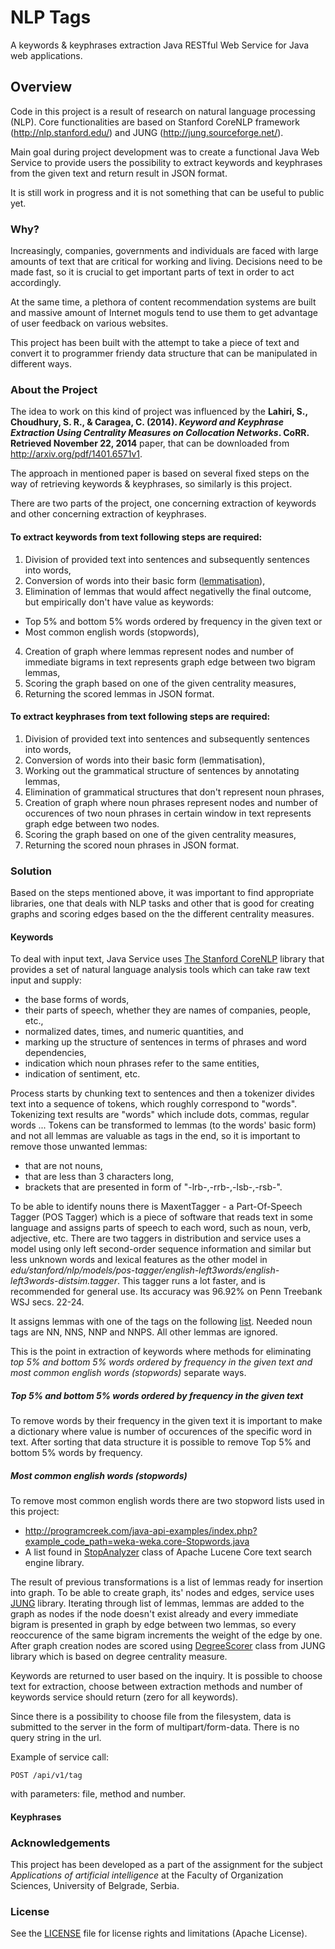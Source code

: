 # NLP Tags
A keywords & keyphrases extraction Java RESTful Web Service for Java web applications.
## Overview
Code in this project is a result of research on natural language processing (NLP). Core functionalities are based on Stanford CoreNLP framework (http://nlp.stanford.edu/) and JUNG (http://jung.sourceforge.net/).

Main goal during project development was to create a functional Java Web Service to provide users the possibility to extract keywords and keyphrases from the given text and return result in JSON format.

It is still work in progress and it is not something that can be useful to public yet.

### Why?
Increasingly, companies, governments and individuals are faced with large amounts of text that are critical for working and living. Decisions need to be made fast, so it is crucial to get important parts of text in order to act accordingly. 

At the same time, a plethora of content recommendation systems are built and massive amount of Internet moguls tend to use 
them to get advantage of user feedback on various websites. 

This project has been built with the attempt to take a piece of text and convert it to programmer friendy data structure that
can be manipulated in different ways.

### About the Project
The idea to work on this kind of project was influenced by the __Lahiri, S., Choudhury, S. R., & Caragea, C. (2014). *Keyword and Keyphrase Extraction Using Centrality Measures on Collocation Networks*. CoRR. Retrieved November 22, 2014__ paper, that can be downloaded from http://arxiv.org/pdf/1401.6571v1.

The approach in mentioned paper is based on several fixed steps on the way of retrieving keywords & keyphrases, so similarly is this project.

There are two parts of the project, one concerning extraction of keywords and other concerning extraction of keyphrases.

#### To extract keywords from text following steps are required:
1. Division of provided text into sentences and subsequently sentences into words,
2. Conversion of words into their basic form ([lemmatisation](https://en.wikipedia.org/wiki/Lemmatisation)),
3. Elimination of lemmas that would affect negativelly the final outcome, but empirically don't have value as keywords:
  * Top 5% and bottom 5% words ordered by frequency in the given text or
  * Most common english words (stopwords),
4. Creation of graph where lemmas represent nodes and number of immediate bigrams in text represents graph edge between two bigram lemmas,
5. Scoring the graph based on one of the given centrality measures,
6. Returning the scored lemmas in JSON format.

#### To extract keyphrases from text following steps are required:
1. Division of provided text into sentences and subsequently sentences into words,
2. Conversion of words into their basic form (lemmatisation),
3. Working out the grammatical structure of sentences by annotating lemmas,
4. Elimination of grammatical structures that don't represent noun phrases,
5. Creation of graph where noun phrases represent nodes and number of occurences of two noun phrases in certain window in text represents graph edge between two nodes.
6. Scoring the graph based on one of the given centrality measures,
7. Returning the scored noun phrases in JSON format.

### Solution
Based on the steps mentioned above, it was important to find appropriate libraries, one that deals with NLP tasks and other that is good for creating graphs and scoring edges based on the the different centrality measures.

#### Keywords
To deal with input text, Java Service uses [The Stanford CoreNLP](http://nlp.stanford.edu/software/corenlp.shtml#Usage) library that provides a set of natural language analysis tools which can take raw text input and supply:
- the base forms of words, 
- their parts of speech, whether they are names of companies, people, etc., 
- normalized dates, times, and numeric quantities, and 
- marking up the structure of sentences in terms of phrases and word dependencies, 
- indication which noun phrases refer to the same entities, 
- indication of sentiment, etc. 

Process starts by chunking text to sentences and then a tokenizer divides text into a sequence of tokens, which roughly correspond to "words". 
Tokenizing text results are "words" which include dots, commas, regular words ... Tokens can be transformed to lemmas (to the words' basic form) and not all lemmas are valuable as tags in the end, so it is important to remove those unwanted lemmas:
- that are not nouns,
- that are less than 3 characters long,
- brackets that are presented in form of "-lrb-,-rrb-,-lsb-,-rsb-".

To be able to identify nouns there is MaxentTagger - a Part-Of-Speech Tagger (POS Tagger) which is a piece of software that reads text in some language and assigns parts of speech to each word, such as noun, verb, adjective, etc. There are two taggers in distribution and service uses a model using only left second-order sequence information and similar but less unknown words and lexical features as the other model in *edu/stanford/nlp/models/pos-tagger/english-left3words/english-left3words-distsim.tagger*. This tagger runs a lot faster, and is recommended for general use. Its accuracy was 96.92% on Penn Treebank WSJ secs. 22-24.

It assigns lemmas with one of the tags on the following [list](https://www.ling.upenn.edu/courses/Fall_2003/ling001/penn_treebank_pos.html). Needed noun tags are NN, NNS, NNP and NNPS. All other lemmas are ignored. 

This is the point in extraction of keywords where methods for eliminating __top 5% and bottom 5% words ordered by frequency in the given text_ and _most common english words (stopwords)__ separate ways.

##### Top 5% and bottom 5% words ordered by frequency in the given text
To remove words by their frequency in the given text it is important to make a dictionary where value is number of occurences of the specific word in text. After sorting that data structure it is possible to remove Top 5% and bottom 5% words by frequency.

##### Most common english words (stopwords)
To remove most common english words there are two stopword lists used in this project:
- http://programcreek.com/java-api-examples/index.php?example_code_path=weka-weka.core-Stopwords.java
- A list found in [StopAnalyzer](https://lucene.apache.org/core/4_0_0/analyzers-common/org/apache/lucene/analysis/core/StopAnalyzer.html) class of Apache Lucene Core text search engine library.

The result of previous transformations is a list of lemmas ready for insertion into graph. To be able to create graph, its' nodes and edges, service uses [JUNG](http://jung.sourceforge.net/) library.
Iterating through list of lemmas, lemmas are added to the graph as nodes if the node doesn't exist already and every immediate bigram is presented in graph by edge between two lemmas, so every reoccurence of the same bigram increments the weight of the edge by one.
After graph creation nodes are scored using [DegreeScorer](http://jung.sourceforge.net/doc/api/edu/uci/ics/jung/algorithms/scoring/DegreeScorer.html) class from JUNG library which is based on degree centrality measure.

Keywords are returned to user based on the inquiry. It is possible to choose text for extraction, choose between extraction methods and number of keywords service should return (zero for all keywords).

Since there is a possibility to choose file from the filesystem, data is submitted to the server in the form of multipart/form-data. There is no query string in the url.

Example of service call:
```
POST /api/v1/tag
```
with parameters: file, method and number.

#### Keyphrases

### Acknowledgements
This project has been developed as a part of the assignment for the subject *Applications of artificial intelligence* at the Faculty of Organization Sciences, University of Belgrade, Serbia.
### License
See the [LICENSE](LICENSE.md) file for license rights and limitations (Apache License).
